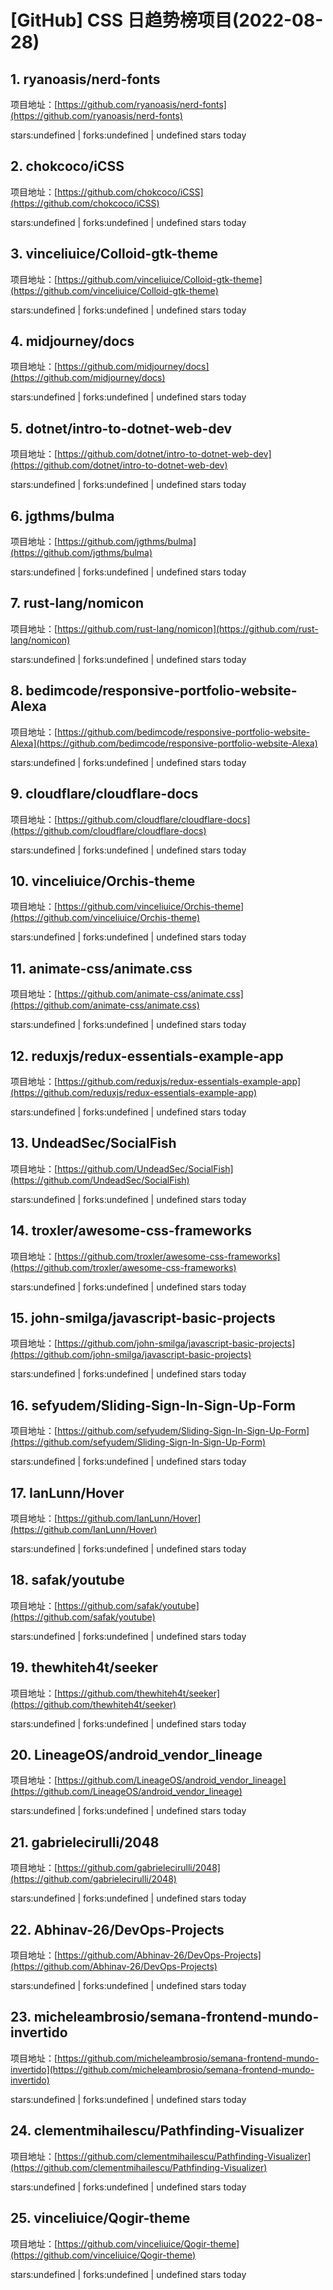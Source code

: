 # [GitHub] CSS 日趋势榜项目(2022-08-28)

## 1. ryanoasis/nerd-fonts 

项目地址：[https://github.com/ryanoasis/nerd-fonts](https://github.com/ryanoasis/nerd-fonts)

stars:undefined | forks:undefined | undefined stars today 



## 2. chokcoco/iCSS 

项目地址：[https://github.com/chokcoco/iCSS](https://github.com/chokcoco/iCSS)

stars:undefined | forks:undefined | undefined stars today 



## 3. vinceliuice/Colloid-gtk-theme 

项目地址：[https://github.com/vinceliuice/Colloid-gtk-theme](https://github.com/vinceliuice/Colloid-gtk-theme)

stars:undefined | forks:undefined | undefined stars today 



## 4. midjourney/docs 

项目地址：[https://github.com/midjourney/docs](https://github.com/midjourney/docs)

stars:undefined | forks:undefined | undefined stars today 



## 5. dotnet/intro-to-dotnet-web-dev 

项目地址：[https://github.com/dotnet/intro-to-dotnet-web-dev](https://github.com/dotnet/intro-to-dotnet-web-dev)

stars:undefined | forks:undefined | undefined stars today 



## 6. jgthms/bulma 

项目地址：[https://github.com/jgthms/bulma](https://github.com/jgthms/bulma)

stars:undefined | forks:undefined | undefined stars today 



## 7. rust-lang/nomicon 

项目地址：[https://github.com/rust-lang/nomicon](https://github.com/rust-lang/nomicon)

stars:undefined | forks:undefined | undefined stars today 



## 8. bedimcode/responsive-portfolio-website-Alexa 

项目地址：[https://github.com/bedimcode/responsive-portfolio-website-Alexa](https://github.com/bedimcode/responsive-portfolio-website-Alexa)

stars:undefined | forks:undefined | undefined stars today 



## 9. cloudflare/cloudflare-docs 

项目地址：[https://github.com/cloudflare/cloudflare-docs](https://github.com/cloudflare/cloudflare-docs)

stars:undefined | forks:undefined | undefined stars today 



## 10. vinceliuice/Orchis-theme 

项目地址：[https://github.com/vinceliuice/Orchis-theme](https://github.com/vinceliuice/Orchis-theme)

stars:undefined | forks:undefined | undefined stars today 



## 11. animate-css/animate.css 

项目地址：[https://github.com/animate-css/animate.css](https://github.com/animate-css/animate.css)

stars:undefined | forks:undefined | undefined stars today 



## 12. reduxjs/redux-essentials-example-app 

项目地址：[https://github.com/reduxjs/redux-essentials-example-app](https://github.com/reduxjs/redux-essentials-example-app)

stars:undefined | forks:undefined | undefined stars today 



## 13. UndeadSec/SocialFish 

项目地址：[https://github.com/UndeadSec/SocialFish](https://github.com/UndeadSec/SocialFish)

stars:undefined | forks:undefined | undefined stars today 



## 14. troxler/awesome-css-frameworks 

项目地址：[https://github.com/troxler/awesome-css-frameworks](https://github.com/troxler/awesome-css-frameworks)

stars:undefined | forks:undefined | undefined stars today 



## 15. john-smilga/javascript-basic-projects 

项目地址：[https://github.com/john-smilga/javascript-basic-projects](https://github.com/john-smilga/javascript-basic-projects)

stars:undefined | forks:undefined | undefined stars today 



## 16. sefyudem/Sliding-Sign-In-Sign-Up-Form 

项目地址：[https://github.com/sefyudem/Sliding-Sign-In-Sign-Up-Form](https://github.com/sefyudem/Sliding-Sign-In-Sign-Up-Form)

stars:undefined | forks:undefined | undefined stars today 



## 17. IanLunn/Hover 

项目地址：[https://github.com/IanLunn/Hover](https://github.com/IanLunn/Hover)

stars:undefined | forks:undefined | undefined stars today 



## 18. safak/youtube 

项目地址：[https://github.com/safak/youtube](https://github.com/safak/youtube)

stars:undefined | forks:undefined | undefined stars today 



## 19. thewhiteh4t/seeker 

项目地址：[https://github.com/thewhiteh4t/seeker](https://github.com/thewhiteh4t/seeker)

stars:undefined | forks:undefined | undefined stars today 



## 20. LineageOS/android_vendor_lineage 

项目地址：[https://github.com/LineageOS/android_vendor_lineage](https://github.com/LineageOS/android_vendor_lineage)

stars:undefined | forks:undefined | undefined stars today 



## 21. gabrielecirulli/2048 

项目地址：[https://github.com/gabrielecirulli/2048](https://github.com/gabrielecirulli/2048)

stars:undefined | forks:undefined | undefined stars today 



## 22. Abhinav-26/DevOps-Projects 

项目地址：[https://github.com/Abhinav-26/DevOps-Projects](https://github.com/Abhinav-26/DevOps-Projects)

stars:undefined | forks:undefined | undefined stars today 



## 23. micheleambrosio/semana-frontend-mundo-invertido 

项目地址：[https://github.com/micheleambrosio/semana-frontend-mundo-invertido](https://github.com/micheleambrosio/semana-frontend-mundo-invertido)

stars:undefined | forks:undefined | undefined stars today 



## 24. clementmihailescu/Pathfinding-Visualizer 

项目地址：[https://github.com/clementmihailescu/Pathfinding-Visualizer](https://github.com/clementmihailescu/Pathfinding-Visualizer)

stars:undefined | forks:undefined | undefined stars today 



## 25. vinceliuice/Qogir-theme 

项目地址：[https://github.com/vinceliuice/Qogir-theme](https://github.com/vinceliuice/Qogir-theme)

stars:undefined | forks:undefined | undefined stars today 



